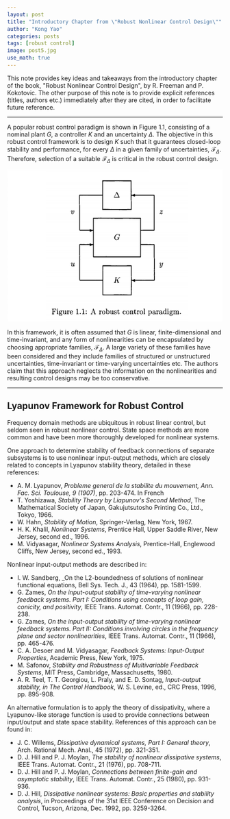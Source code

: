```yaml
---
layout: post
title: "Introductory Chapter from \"Robust Nonlinear Control Design\""
author: "Kong Yao"
categories: posts
tags: [robust control]
image: post5.jpg
use_math: true
---
```

This note provides key ideas and takeaways from the introductory chapter of the book, "Robust Nonlinear Control Design", by R. Freeman and P. Kokotovic. The other purpose of this note is to provide explicit references (titles, authors etc.) immediately after they are cited, in order to facilitate future reference.

---

A popular robust control paradigm is shown in Figure 1.1, consisting of a nominal plant $G$, a controller $K$ and an uncertainty $\Delta$. The objective in this robust control framework is to design $K$ such that it guarantees closed-loop stability and performance, for every $\Delta$ in a given family of uncertainties, $\mathcal F_{\Delta}$.  Therefore, selection of a suitable $\mathcal{F}_{\Delta}$ is critical in the robust control design.

![alt text](/assets/img/post5/rc_paradigm.PNG "Robust control paradigm")

In this framework, it is often assumed that $G$ is linear, finite-dimensional and time-invariant, and any form of nonlinearities can be encapsulated by choosing appropriate families, $\mathcal{F}_{\Delta}$. A large variety of these families have been considered and they include families of structured or unstructured uncertainties, time-invariant or time-varying uncertainties etc. The authors claim that this approach neglects the information on the nonlinearities and resulting control designs may be too conservative.

---

## Lyapunov Framework for Robust Control

Frequency domain methods are ubiquitous in robust linear control, but seldom seen in robust nonlinear control. State space methods are more common and have been more thoroughly developed for nonlinear systems.

One approach to determine stability of feedback connections of separate subsystems is to use nonlinear input-output methods, which are closely related to concepts in Lyapunov stability theory, detailed in these references:

- A. M. Lyapunov, _Probleme general de la stabilite du mouvement, Ann. Fac. Sci. Toulouse, 9 (1907)_, pp. 203-474. In French
- T. Yoshizawa, _Stability Theory by Liapunov's Second Method_, The Mathematical Society of Japan, Gakujutsutosho Printing Co., Ltd., Tokyo, 1966.
- W. Hahn, _Stability of Motion_, Springer-Verlag, New York, 1967. 
- H. K. Khalil, _Nonlinear Systems_, Prentice Hall, Upper Saddle River, New Jersey, second ed., 1996.
- M. Vidyasagar, _Nonlinear Systems Analysis_, Prentice-Hall, Englewood Cliffs, New Jersey, second ed., 1993. 

Nonlinear input-output methods are described in:
- I. W. Sandberg, _On the L2-boundedness of solutions of nonlinear functional equations, Bell Sys. Tech. J., 43 (1964), pp. 1581-1599. 
- G. Zames, _On the input-output stability of time-varying nonlinear feedback systems. Part I: Conditions using concepts of loop gain, conicity, and positivity_, IEEE Trans. Automat. Contr., 11 (1966), pp. 228-238.
- G. Zames, _On the input-output stability of time-varying nonlinear feedback systems. Part II: Conditions involving circles in the frequency plane and sector nonlinearities_, IEEE Trans. Automat. Contr., 11 (1966), pp. 465-476. 
- C. A. Desoer and M. Vidyasagar, _Feedback Systems: Input-Output Properties_, Academic Press, New York, 1975. 
- M. Safonov, _Stability and Robustness of Multivariable Feedback Systems_, MIT Press, Cambridge, Massachusetts, 1980. 
- A. R. Teel, T. T. Georgiou, L. Praly, and E. D. Sontag, _Input-output stability, in The Control Handbook_, W. S. Levine, ed., CRC Press, 1996, pp. 895-908.

An alternative formulation is to apply the theory of dissipativity, where a Lyapunov-like storage function is used to provide connections between input/output and state space stability. References of this approach can be found in:
- J. C. Willems, _Dissipative dynamical systems, Part I: General theory_, Arch. Rational Mech. Anal., 45 (1972), pp. 321-351.
- D. J. Hill and P. J. Moylan, _The stability of nonlinear dissipative systems_, IEEE Trans. Automat. Contr., 21 (1976), pp. 708-711. 
- D. J. Hill and P. J. Moylan, _Connections between finite-gain and asymptotic stability_, IEEE Trans. Automat. Contr., 25 (1980), pp. 931-936. 
- D. J. Hill, _Dissipative nonlinear systems: Basic properties and stability analysis_, in Proceedings of the 31st IEEE Conference on Decision and Control, Tucson, Arizona, Dec. 1992, pp. 3259-3264. 



  